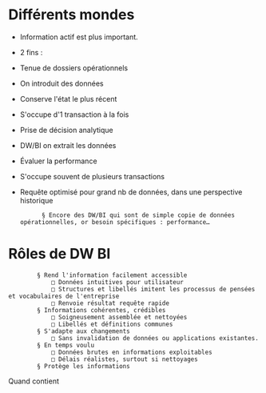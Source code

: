 # Différents mondes
* Information actif est plus important.
* 2 fins :
 * Tenue de dossiers opérationnels
  * On introduit des données
  * Conserve l'état le plus récent
  * S'occupe d'1 transaction à la fois
* Prise de décision analytique
* DW/BI on extrait les données
* Évaluer la performance
* S'occupe souvent de plusieurs transactions
* Requête optimisé pour grand nb de données, dans une perspective historique
				
			§ Encore des DW/BI qui sont de simple copie de données opérationnelles, or besoin spécifiques : performance…
# Rôles de DW BI
			§ Rend l'information facilement accessible
				□ Données intuitives pour utilisateur
				□ Structures et libellés imitent les processus de pensées et vocabulaires de l'entreprise
				□ Renvoie résultat requête rapide
			§ Informations cohérentes, crédibles
				□ Soigneusement assemblée et nettoyées
				□ Libellés et définitions communes
			§ S'adapte aux changements
				□ Sans invalidation de données ou applications existantes.
			§ En temps voulu
				□ Données brutes en informations exploitables
				□ Délais réalistes, surtout si nettoyages
			§ Protège les informations
Quand contient
